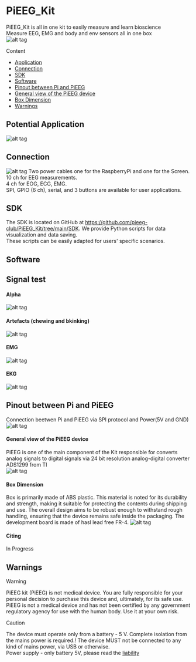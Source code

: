 # PiEEG_Kit
PiEEG_Kit is all in one kit to easily measure and learn bioscience   
Measure EEG, EMG and body and env sensors all in one box  
![alt tag](https://github.com/pieeg-club/PiEEG_Kit/blob/main/images/pieeg_kit_2.png "General View")


Content
- [Application](https://github.com/pieeg-club/PiEEG_Kit?tab=readme-ov-file#potential-application)
- [Connection](https://github.com/pieeg-club/PiEEG_Kit?tab=readme-ov-file#connection)
-  [SDK](https://github.com/pieeg-club/PiEEG_Kit?tab=readme-ov-file#sdk)
-  [Software](https://github.com/pieeg-club/PiEEG_Kit?tab=readme-ov-file#software)
-  [Pinout between Pi and PiEEG](https://github.com/pieeg-club/PiEEG_Kit?tab=readme-ov-file#pinout-between-pi-and-pieeg)  
-  [General view of the PiEEG device](https://github.com/pieeg-club/PiEEG_Kit?tab=readme-ov-file#general-view-of-the-pieeg-device)  
-  [Box Dimension](https://github.com/pieeg-club/PiEEG_Kit?tab=readme-ov-file#box-dimension)  
-  [Warnings](https://github.com/pieeg-club/PiEEG_Kit?tab=readme-ov-file#warnings)  


## Potential Application   

![alt tag](https://github.com/pieeg-club/PiEEG_Kit/blob/main/images/application.png "Application")

## Connection
![alt tag](https://github.com/pieeg-club/PiEEG_Kit/blob/main/images/connection.jpeg "Connection")
Two power cables one for the RaspberryPi and one for the Screen.   
10 ch for EEG measurements.   
4 ch for EOG, ECG, EMG.  
SPI, GPIO (6 ch), serial, and 3 buttons are available for user applications.   


## SDK 
The SDK is located on GitHub at https://github.com/pieeg-club/PiEEG_Kit/tree/main/SDK. We provide Python scripts for data visualization and data saving.  
These scripts can be easily adapted for users' specific scenarios.  

## Software 

## Signal test
#### Alpha 
![alt tag](https://github.com/pieeg-club/PiEEG_Kit/blob/main/images/alpha.bmp "aloha")

#### Artefacts (chewing and bkinking)
![alt tag](https://github.com/pieeg-club/PiEEG_Kit/blob/main/images/artefacts.bmp "artefacts")

#### EMG
![alt tag](https://github.com/pieeg-club/PiEEG_Kit/blob/main/images/EMG.jpeg "emg")

#### EKG
![alt tag](https://github.com/pieeg-club/PiEEG_Kit/blob/main/images/heart.bmp "heart")




## Pinout between Pi and PiEEG  
Connection beetwen Pi and PiEEG via SPI protocol and Power(5V and GND)  
![alt tag](https://github.com/pieeg-club/PiEEG/blob/main/images/pins2.bmp "spi")


#### General view of the PiEEG device  
PiEEG is one of the main component of the Kit responsible for converts analog signals to digital signals via 24 bit resolution analog-digital converter ADS1299 from TI   
![alt tag](https://github.com/pieeg-club/PiEEG_Kit/blob/main/images/pieeg.jpg "PiEEG")

#### Box Dimension
Box is primarily made of ABS plastic. This material is noted for its durability and strength, making it suitable for protecting the contents during shipping and use. The overall design aims to be robust enough to withstand rough handling, ensuring that the device remains safe inside the packaging. The development board is made of hasl lead free FR-4. 
![alt tag](https://github.com/pieeg-club/PiEEG_Kit/blob/main/images/pieeg_size.jpg "Size")

#### Citing 
In Progress 

## Warnings
>[!WARNING]
> PiEEG kit (PiEEG) is not medical device. You are fully responsible for your personal decision to purchase this device and, ultimately, for its safe use. PiEEG is not a medical device and has not been certified by any government regulatory agency for use with the human body. Use it at your own risk.  

>[!CAUTION]
> The device must operate only from a battery - 5 V. Complete isolation from the mains power is required.! The device MUST not be connected to any kind of mains power, via USB or otherwise.   
> Power supply - only battery 5V, please read the [liability](https://pieeg.com/liability/)


